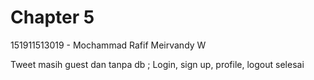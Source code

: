 # Chapter 5 
151911513019 - Mochammad Rafif Meirvandy W


Tweet masih guest dan tanpa db
; Login, sign up, profile, logout selesai
